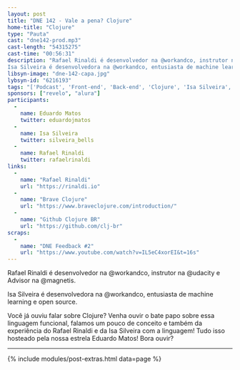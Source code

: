 ```yaml
---
layout: post
title: "DNE 142 - Vale a pena? Clojure"
home-title: "Clojure"
type: "Pauta"
cast: "dne142-prod.mp3"
cast-length: "54315275"
cast-time: "00:56:31"
description: "Rafael Rinaldi é desenvolvedor na @workandco, instrutor na @udacity e Advisor na @magnetis.
Isa Silveira é desenvolvedora na @workandco, entusiasta de machine learning e open source. Você já ouviu falar sobre Clojure? Venha ouvir o bate papo sobre essa linguagem funcional, falamos um pouco de conceito e também da experiência do Rafael Rinaldi e da Isa Silveira com a linguagem! Tudo isso hosteado pela nossa estrela Eduardo Matos! Bora ouvir?"
libsyn-image: "dne-142-capa.jpg"
lybsyn-id: "6216193"
tags: "['Podcast', 'Front-end', 'Back-end', 'Clojure', 'Isa Silveira', 'Rafael Rinaldi']"
sponsors: ["revelo", "alura"]
participants: 
  -
    name: Eduardo Matos
    twitter: eduardojmatos
  -
    name: Isa Silveira
    twitter: silveira_bells
  -
    name: Rafael Rinaldi
    twitter: rafaelrinaldi
links:
  -
    name: "Rafael Rinaldi"
    url: "https://rinaldi.io"
  -
    name: "Brave Clojure"
    url: "https://www.braveclojure.com/introduction/"
  -
    name: "Github Clojure BR"
    url: "https://github.com/clj-br"
scraps:
  -
    name: "DNE Feedback #2"
    url: "https://www.youtube.com/watch?v=IL5eC4xorEI&t=16s"
---
```


Rafael Rinaldi é desenvolvedor na @workandco, instrutor na @udacity e Advisor na @magnetis.

Isa Silveira é desenvolvedora na @workandco, entusiasta de machine learning e open source.

Você já ouviu falar sobre Clojure? Venha ouvir o bate papo sobre essa linguagem funcional, falamos um pouco de conceito e também da experiência do Rafael Rinaldi e da Isa Silveira com a linguagem! Tudo isso hosteado pela nossa estrela Eduardo Matos! Bora ouvir?

---

{% include modules/post-extras.html data=page %}
